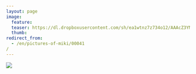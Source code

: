 ```yaml
---
layout: page
image:
  feature:
  teaser: https://dl.dropboxusercontent.com/sh/ea1wtnz7z734o12/AAAcZ3YMrTuHBZgsgYuQHd5Va/mikin-kuvat/2/DSC23761-245px.jpg
  thumb:
redirect_from:
  - /en/pictures-of-miki/00041/
---
```


[![](https://dl.dropboxusercontent.com/sh/ea1wtnz7z734o12/AABiiMLAY8rd0d4hcntbAkKZa/mikin-kuvat/2/DSC23761-800px.jpg)](https://dl.dropboxusercontent.com/sh/ea1wtnz7z734o12/AADJflK8fpv_hV8cACPdNftsa/mikin-kuvat/2/DSC23761.jpg)
